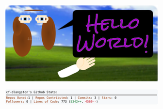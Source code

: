 <!-- 
Version 3.0.24
Built Sun Jul 14 2024 05:10:28 GMT+0000 (Coordinated Universal Time)
-->

<h1 align="center">
  <a href="https://github.com/cf-dlangston/cf-dlangston/tree/master/src" title="Click to View Source">
    <picture width="100%" alt="Dylan">
      <source media="(prefers-color-scheme: dark)" srcset="dylan-dark.svg?version=3.0.24">
      <img src="dylan-light.svg?version=3.0.24" alt="Dylan">
    </picture>
  </a>
</h1>

<div align="center">
  <picture width="100%" alt="Profile Info and Stats">
    <source media="(prefers-color-scheme: dark)" srcset="stats-dark.svg?version=3.0.24">
    <img src="stats-light.svg?version=3.0.24" alt="Profile Info and Stats">
  </picture>
</div>
